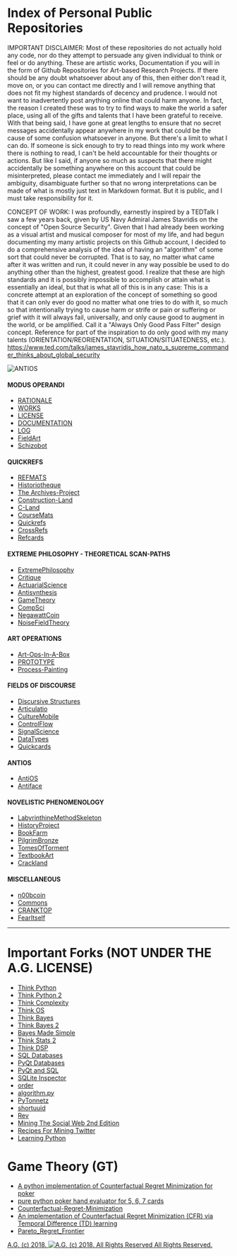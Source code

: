 Index of Personal Public Repositories
=====================================
IMPORTANT DISCLAIMER: Most of these repositories do not actually hold any code, nor do they attempt to persuade any given individual to think or feel or do anything. These are artistic works, Documentation if you will in the form of Github Repositories for Art-based Research Projects. If there should be any doubt whatsoever about any of this, then either don't read it, move on, or you can contact me directly and I will remove anything that does not fit my highest standards of decency and prudence. I would not want to inadvertently post anything online that could harm anyone. In fact, the reason I created these was to try to find ways to make the world a safer place, using all of the gifts and talents that I have been grateful to receive. With that being said, I have gone at great lengths to ensure that no secret messages accidentally appear anywhere in my work that could be the cause of some confusion whatsoever in anyone. But there's a limit to what I can do. If someone is sick enough to try to read things into my work where there is nothing to read, I can't be held accountable for their thoughts or actions. But like I said, if anyone so much as suspects that there might accidentally be something anywhere on this account that could be misinterpreted, please contact me immediately and I will repair the ambiguity, disambiguate further so that no wrong interpretations can be made of what is mostly just text in Markdown format. But it is public, and I must take responsibility for it.

CONCEPT OF WORK: I was profoundly, earnestly inspired by a TEDTalk I saw a few years back, given by US Navy Admiral James Stavridis on the concept of "Open Source Security". Given that I had already been working as a visual artist and musical composer for most of my life, and had begun documenting my many artistic projects on this Github account, I decided to do a comprehensive analysis of the idea of having an "algorithm" of some sort that could never be corrupted. That is to say, no matter what came after it was written and run, it could never in any way possible be used to do anything other than the highest, greatest good. I realize that these are high standards and it is possibly impossible to accomplish or attain what is essentially an ideal, but that is what all of this is in any case: This is a concrete attempt at an exploration of the concept of something so good that it can only ever do good no matter what one tries to do with it, so much so that intentionally trying to cause harm or strife or pain or suffering or grief with it will always fail, universally, and only cause good to augment in the world, or be amplified. Call it a "Always Only Good Pass Filter" design concept.
Reference for part of the inspiration to do only good with my many talents (ORIENTATION/REORIENTATION, SITUATION/SITUATEDNESS, etc.). https://www.ted.com/talks/james_stavridis_how_nato_s_supreme_commander_thinks_about_global_security

![ANTIOS](https://historiotheque.files.wordpress.com/2016/01/antios_tm_03oct15f_final_for_now.jpg)

#### MODUS OPERANDI
  * [RATIONALE](https://github.com/antiface/Index/tree/master/RATIONALE)
  * [WORKS](https://github.com/antiface/WORKS)
  * [LICENSE](https://github.com/antiface/LICENSE)
  * [DOCUMENTATION](https://github.com/antiface/Documentation)
  * [LOG](https://github.com/antiface/LOG)
  * [FieldArt](https://github.com/antiface/FieldArt)
  * [Schizobot](https://github.com/antiface/Schizobot)

#### QUICKREFS
  * [REFMATS](https://github.com/antiface/Refmats)
  * [Historiotheque](https://github.com/antiface/Historiotheque)
  * [The Archives-Project](https://github.com/antiface/ArchivesProject)
  * [Construction-Land](https://github.com/antiface/ConstructionLand)
  * [C-Land](https://github.com/antiface/C-Land)
  * [CourseMats](https://github.com/antiface/CourseMats)
  * [Quickrefs](https://github.com/antiface/Quickrefs)
  * [CrossRefs](https://github.com/antiface/CrossRefs)
  * [Refcards](https://github.com/antiface/Refcards)

#### EXTREME PHILOSOPHY - THEORETICAL SCAN-PATHS
  * [ExtremePhilosophy](https://github.com/antiface/ExtremePhilosophy)
  * [Critique](https://github.com/antiface/Critique)
  * [ActuarialScience](https://github.com/antiface/ActuarialScience)
  * [Antisynthesis](https://github.com/antiface/Antisynthesis)
  * [GameTheory](https://github.com/antiface/GameTheory)
  * [CompSci](https://github.com/antiface/CompSci)
  * [NegawattCoin](https://github.com/antiface/NegawattCoin)
  * [NoiseFieldTheory](https://github.com/antiface/NoiseFieldTheory)

#### ART OPERATIONS
  * [Art-Ops-In-A-Box](https://github.com/antiface/ArtOpsInABox)
  * [PROTOTYPE](https://github.com/antiface/PROTOTYPE)
  * [Process-Painting](https://github.com/antiface/ProcessPainting)

#### FIELDS OF DISCOURSE
  * [Discursive Structures](https://github.com/antiface/DiscursiveStructures)
  * [Articulatio](https://github.com/antiface/Articulatio)
  * [CultureMobile](https://github.com/antiface/CultureMobile)
  * [ControlFlow](https://github.com/antiface/ControlFlow)
  * [SignalScience](https://github.com/antiface/SignalScience)
  * [DataTypes](https://github.com/antiface/DataTypes)
  * [Quickcards](https://github.com/antiface/Quickcards)

#### ANTIOS
  * [AntiOS](https://github.com/antiface/AntiOS)
  * [Antiface](https://github.com/antiface/Antiface)

#### NOVELISTIC PHENOMENOLOGY
  * [LabyrinthineMethodSkeleton](https://github.com/antiface/LabyrinthineMethodSkeleton)
  * [HistoryProject](https://github.com/antiface/HistoryProject)
  * [BookFarm](https://github.com/antiface/BookFarm)
  * [PilgrimBronze](https://github.com/antiface/PilgrimBronze)
  * [TomesOfTorment](https://github.com/antiface/TomesOfTorment)
  * [TextbookArt](https://github.com/antiface/TextbookArt)
  * [Crackland](https://github.com/antiface/Crackland)

#### MISCELLANEOUS
  * [n00bcoin](https://github.com/antiface/n00bcoin)
  * [Commons](https://github.com/antiface/Commons)
  * [CRANKTOP](https://github.com/antiface/CRANKTOP)
  * [FearItself](https://github.com/antiface/FearItself)

- - - - -

Important Forks (NOT UNDER THE A.G. LICENSE)
============================================
* [Think Python](https://github.com/antiface/ThinkPython)
* [Think Python 2](https://github.com/antiface/ThinkPython2)
* [Think Complexity](https://github.com/antiface/ThinkComplexity)
* [Think OS](https://github.com/antiface/ThinkOS)
* [Think Bayes](https://github.com/antiface/ThinkBayes)
* [Think Bayes 2](https://github.com/antiface/ThinkBayes2)
* [Bayes Made Simple](https://github.com/antiface/BayesMadeSimple)
* [Think Stats 2](https://github.com/antiface/ThinkStats2)
* [Think DSP](https://github.com/antiface/ThinkDSP)
* [SQL Databases](https://github.com/antiface/SQLDatabases)
* [PyQt Databases](https://github.com/antiface/PyQtDatabases)
* [PyQt and SQL](https://github.com/antiface/PyQt_and_SQL)
* [SQLite Inspector](https://github.com/antiface/SQLiteInspector)
* [order](https://github.com/antiface/order)
* [algorithm.py](https://github.com/antiface/algorithm.py)
* [PyTonnetz](https://github.com/antiface/PyTonnetz)
* [shortuuid](https://github.com/antiface/shortuuid)
* [Rev](https://github.com/antiface/Rev)
* [Mining The Social Web 2nd Edition](https://github.com/antiface/Mining-the-Social-Web-2nd-Edition)
* [Recipes For Mining Twitter](https://github.com/antiface/Recipes-for-Mining-Twitter)
* [Learning Python](https://github.com/antiface/LearningPython)

Game Theory (GT)
================
* [A python implementation of Counterfactual Regret Minimization for poker](https://github.com/antiface/pycfr)
* [pure python poker hand evaluator for 5, 6, 7 cards](https://github.com/antiface/pokerhand-eval)
* [Counterfactual-Regret-Minimization](https://github.com/antiface/Counterfactual-Regret-Minimization)
* [An implementation of Counterfactual Regret Minimization (CFR) via Temporal Difference (TD) learning](https://github.com/antiface/td_cfr)
* [Pareto_Regret_Frontier](https://github.com/antiface/Pareto_Regret_Frontier)

[A.G. (c) 2018. ![A.G. (c) 2018. All Rights Reserved](https://historiotheque.files.wordpress.com/2016/11/ag_signature_official_2015_50px_cropped.jpg) All Rights Reserved.](http://alexgagnon.com)
